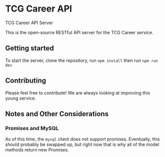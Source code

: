 # TCG Career API
TCG Career API Server

This is the open-source RESTful API server for the TCG Career service.

## Getting started

To start the server, clone the repository, run `npm install` then run `npm run dev`

## Contributing

Please feel free to contribute! We are always looking at improving this young service.

## Notes and Other Considerations

### Promises and MySQL

As of this time, the `mysql` client does not support promises. Eventually, this should probably be swapped up, but right now that is why all of the model methods return new Promises.